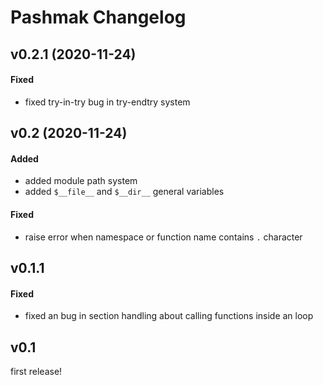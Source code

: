 # Pashmak Changelog

## v0.2.1 (2020-11-24)

#### Fixed
- fixed try-in-try bug in try-endtry system

## v0.2 (2020-11-24)

#### Added
- added module path system
- added `$__file__` and `$__dir__` general variables

#### Fixed
- raise error when namespace or function name contains `.` character

## v0.1.1

#### Fixed
- fixed an bug in section handling about calling functions inside an loop

## v0.1
first release!
